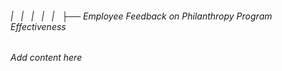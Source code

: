 ###### |   |   |   |   |   ├── Employee Feedback on Philanthropy Program Effectiveness

*Add content here*